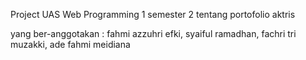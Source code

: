 Project UAS Web Programming 1 semester 2 tentang portofolio aktris

yang ber-anggotakan : fahmi azzuhri efki, syaiful ramadhan, fachri tri muzakki, ade fahmi meidiana
